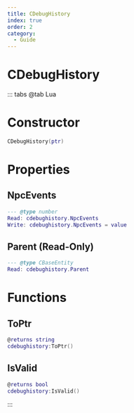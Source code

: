 ```yaml
---
title: CDebugHistory
index: true
order: 2
category:
  - Guide
---
```


# CDebugHistory

::: tabs
@tab Lua
# Constructor
```lua
CDebugHistory(ptr)
```
# Properties
## NpcEvents 
```lua
--- @type number
Read: cdebughistory.NpcEvents
Write: cdebughistory.NpcEvents = value
```
## Parent (Read-Only)
```lua
--- @type CBaseEntity
Read: cdebughistory.Parent
```
# Functions
## ToPtr
```lua
@returns string
cdebughistory:ToPtr()
```
## IsValid
```lua
@returns bool
cdebughistory:IsValid()
```

:::